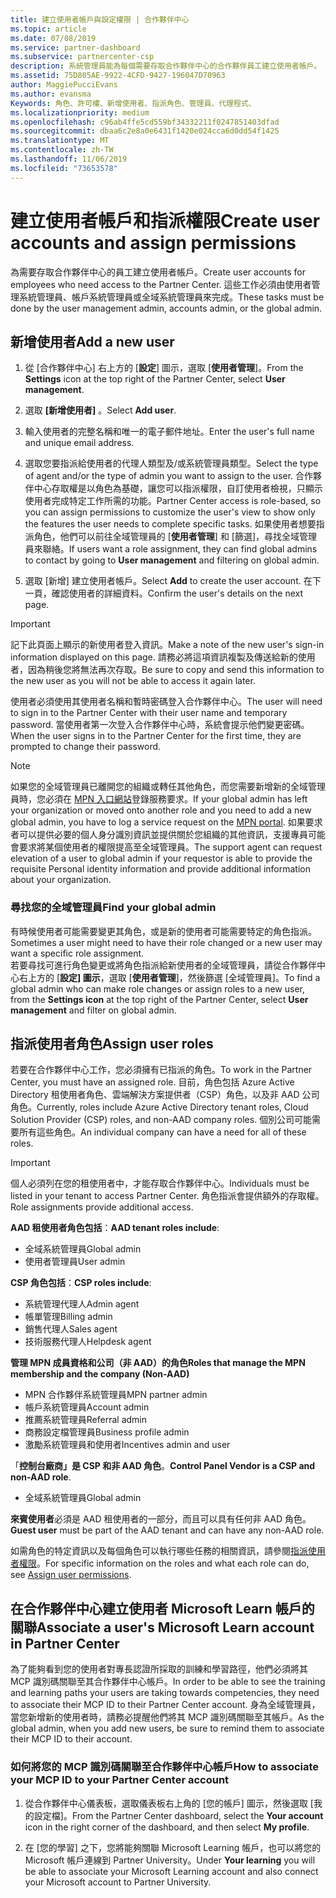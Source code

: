```yaml
---
title: 建立使用者帳戶與設定權限 | 合作夥伴中心
ms.topic: article
ms.date: 07/08/2019
ms.service: partner-dashboard
ms.subservice: partnercenter-csp
description: 系統管理員能為每個需要存取合作夥伴中心的合作夥伴員工建立使用者帳戶。
ms.assetid: 75D805AE-9922-4CFD-9427-196047D70963
author: MaggiePucciEvans
ms.author: evansma
Keywords: 角色、許可權、新增使用者、指派角色、管理員、代理程式、
ms.localizationpriority: medium
ms.openlocfilehash: c96ab4ffe5cd559bf34332211f0247851403dfad
ms.sourcegitcommit: dbaa6c2e8a0e6431f1420e024cca6d0dd54f1425
ms.translationtype: MT
ms.contentlocale: zh-TW
ms.lasthandoff: 11/06/2019
ms.locfileid: "73653578"
---
```

# <a name="create-user-accounts-and-assign-permissions"></a><span data-ttu-id="08539-104">建立使用者帳戶和指派權限</span><span class="sxs-lookup"><span data-stu-id="08539-104">Create user accounts and assign permissions</span></span>

<span data-ttu-id="08539-105">為需要存取合作夥伴中心的員工建立使用者帳戶。</span><span class="sxs-lookup"><span data-stu-id="08539-105">Create user accounts for employees who need access to the Partner Center.</span></span> <span data-ttu-id="08539-106">這些工作必須由使用者管理系統管理員、帳戶系統管理員或全域系統管理員來完成。</span><span class="sxs-lookup"><span data-stu-id="08539-106">These tasks must be done by the user management admin, accounts admin, or the global admin.</span></span> 


## <a name="add-a-new-user"></a><span data-ttu-id="08539-107">新增使用者</span><span class="sxs-lookup"><span data-stu-id="08539-107">Add a new user</span></span>

1. <span data-ttu-id="08539-108">從 [合作夥伴中心] 右上方的 [**設定**] 圖示，選取 [**使用者管理**]。</span><span class="sxs-lookup"><span data-stu-id="08539-108">From the **Settings** icon at the top right of the Partner Center, select **User management**.</span></span>

2.  <span data-ttu-id="08539-109">選取 **\[新增使用者\]** 。</span><span class="sxs-lookup"><span data-stu-id="08539-109">Select **Add user**.</span></span>

3.  <span data-ttu-id="08539-110">輸入使用者的完整名稱和唯一的電子郵件地址。</span><span class="sxs-lookup"><span data-stu-id="08539-110">Enter the user's full name and unique email address.</span></span>

4.  <span data-ttu-id="08539-111">選取您要指派給使用者的代理人類型及/或系統管理員類型。</span><span class="sxs-lookup"><span data-stu-id="08539-111">Select the type of agent and/or the type of admin you want to assign to the user.</span></span> <span data-ttu-id="08539-112">合作夥伴中心存取權是以角色為基礎，讓您可以指派權限，自訂使用者檢視，只顯示使用者完成特定工作所需的功能。</span><span class="sxs-lookup"><span data-stu-id="08539-112">Partner Center access is role-based, so you can assign permissions to customize the user's view to show only the features the user needs to complete specific tasks.</span></span>  <span data-ttu-id="08539-113">如果使用者想要指派角色，他們可以前往全域管理員的 [**使用者管理**] 和 [篩選]，尋找全域管理員來聯絡。</span><span class="sxs-lookup"><span data-stu-id="08539-113">If users want a role assignment, they can find global admins to contact by going to **User management** and filtering on global admin.</span></span>

5.  <span data-ttu-id="08539-114">選取 [新增] 建立使用者帳戶。</span><span class="sxs-lookup"><span data-stu-id="08539-114">Select **Add** to create the user account.</span></span> <span data-ttu-id="08539-115">在下一頁，確認使用者的詳細資料。</span><span class="sxs-lookup"><span data-stu-id="08539-115">Confirm the user's details on the next page.</span></span>

> [!IMPORTANT]  
> <span data-ttu-id="08539-116">記下此頁面上顯示的新使用者登入資訊。</span><span class="sxs-lookup"><span data-stu-id="08539-116">Make a note of the new user's sign-in information displayed on this page.</span></span> <span data-ttu-id="08539-117">請務必將這項資訊複製及傳送給新的使用者，因為稍後您將無法再次存取。</span><span class="sxs-lookup"><span data-stu-id="08539-117">Be sure to copy and send this information to the new user as you will not be able to access it again later.</span></span> 

<span data-ttu-id="08539-118">使用者必須使用其使用者名稱和暫時密碼登入合作夥伴中心。</span><span class="sxs-lookup"><span data-stu-id="08539-118">The user will need to sign in to the Partner Center with their user name and temporary password.</span></span> <span data-ttu-id="08539-119">當使用者第一次登入合作夥伴中心時，系統會提示他們變更密碼。</span><span class="sxs-lookup"><span data-stu-id="08539-119">When the user signs in to the Partner Center for the first time, they are prompted to change their password.</span></span> 

> [!NOTE]  
>  <span data-ttu-id="08539-120">如果您的全域管理員已離開您的組織或轉任其他角色，而您需要新增新的全域管理員時，您必須在 [MPN 入口網站](https://partner.microsoft.com/support)登錄服務要求。</span><span class="sxs-lookup"><span data-stu-id="08539-120">If your global admin has left your organization or moved onto another role and you need to add a new global admin, you have to log a service request on the [MPN portal](https://partner.microsoft.com/support).</span></span> <span data-ttu-id="08539-121">如果要求者可以提供必要的個人身分識別資訊並提供關於您組織的其他資訊，支援專員可能會要求將某個使用者的權限提高至全域管理員。</span><span class="sxs-lookup"><span data-stu-id="08539-121">The support agent can request elevation of a user to global admin if your requestor is able to provide the requisite Personal identity information and provide additional information about your organization.</span></span>

### <a name="find-your-global-admin"></a><span data-ttu-id="08539-122">尋找您的全域管理員</span><span class="sxs-lookup"><span data-stu-id="08539-122">Find your global admin</span></span>

<span data-ttu-id="08539-123">有時候使用者可能需要變更其角色，或是新的使用者可能需要特定的角色指派。</span><span class="sxs-lookup"><span data-stu-id="08539-123">Sometimes a user might need to have their role changed or a new user may want a specific role assignment.</span></span>  
<span data-ttu-id="08539-124">若要尋找可進行角色變更或將角色指派給新使用者的全域管理員，請從合作夥伴中心右上方的 [**設定] 圖示**，選取 [**使用者管理**]，然後篩選 [全域管理員]。</span><span class="sxs-lookup"><span data-stu-id="08539-124">To find a global admin who can make role changes or assign roles to a new user, from the **Settings icon** at the top right of the Partner Center, select **User management** and filter on global admin.</span></span> 

## <a name="assign-user-roles"></a><span data-ttu-id="08539-125">指派使用者角色</span><span class="sxs-lookup"><span data-stu-id="08539-125">Assign user roles</span></span>

<span data-ttu-id="08539-126">若要在合作夥伴中心工作，您必須擁有已指派的角色。</span><span class="sxs-lookup"><span data-stu-id="08539-126">To work in the Partner Center, you must have an assigned role.</span></span>  <span data-ttu-id="08539-127">目前，角色包括 Azure Active Directory 租使用者角色、雲端解決方案提供者（CSP）角色，以及非 AAD 公司角色。</span><span class="sxs-lookup"><span data-stu-id="08539-127">Currently, roles include Azure Active Directory tenant roles, Cloud Solution Provider (CSP) roles, and non-AAD company roles.</span></span> <span data-ttu-id="08539-128">個別公司可能需要所有這些角色。</span><span class="sxs-lookup"><span data-stu-id="08539-128">An individual company can have a need for all of these roles.</span></span>

>[!Important]
><span data-ttu-id="08539-129">個人必須列在您的租使用者中，才能存取合作夥伴中心。</span><span class="sxs-lookup"><span data-stu-id="08539-129">Individuals must be listed in your tenant to access Partner Center.</span></span> <span data-ttu-id="08539-130">角色指派會提供額外的存取權。</span><span class="sxs-lookup"><span data-stu-id="08539-130">Role assignments provide additional access.</span></span>


<span data-ttu-id="08539-131">**AAD 租使用者角色包括**：</span><span class="sxs-lookup"><span data-stu-id="08539-131">**AAD tenant roles include**:</span></span>
- <span data-ttu-id="08539-132">全域系統管理員</span><span class="sxs-lookup"><span data-stu-id="08539-132">Global admin</span></span>
- <span data-ttu-id="08539-133">使用者管理員</span><span class="sxs-lookup"><span data-stu-id="08539-133">User admin</span></span>

<span data-ttu-id="08539-134">**CSP 角色包括**：</span><span class="sxs-lookup"><span data-stu-id="08539-134">**CSP roles include**:</span></span>
- <span data-ttu-id="08539-135">系統管理代理人</span><span class="sxs-lookup"><span data-stu-id="08539-135">Admin agent</span></span>
- <span data-ttu-id="08539-136">帳單管理</span><span class="sxs-lookup"><span data-stu-id="08539-136">Billing admin</span></span>
- <span data-ttu-id="08539-137">銷售代理人</span><span class="sxs-lookup"><span data-stu-id="08539-137">Sales agent</span></span>
- <span data-ttu-id="08539-138">技術服務代理人</span><span class="sxs-lookup"><span data-stu-id="08539-138">Helpdesk agent</span></span>

<span data-ttu-id="08539-139">**管理 MPN 成員資格和公司（非 AAD）的角色**</span><span class="sxs-lookup"><span data-stu-id="08539-139">**Roles that manage the MPN membership and the company (Non-AAD)**</span></span>
- <span data-ttu-id="08539-140">MPN 合作夥伴系統管理員</span><span class="sxs-lookup"><span data-stu-id="08539-140">MPN partner admin</span></span>
- <span data-ttu-id="08539-141">帳戶系統管理員</span><span class="sxs-lookup"><span data-stu-id="08539-141">Account admin</span></span>
- <span data-ttu-id="08539-142">推薦系統管理員</span><span class="sxs-lookup"><span data-stu-id="08539-142">Referral admin</span></span>
- <span data-ttu-id="08539-143">商務設定檔管理員</span><span class="sxs-lookup"><span data-stu-id="08539-143">Business profile admin</span></span>
- <span data-ttu-id="08539-144">激勵系統管理員和使用者</span><span class="sxs-lookup"><span data-stu-id="08539-144">Incentives admin and user</span></span>

<span data-ttu-id="08539-145">「**控制台廠商」是 CSP 和非 AAD 角色**。</span><span class="sxs-lookup"><span data-stu-id="08539-145">**Control Panel Vendor is a CSP and non-AAD role**.</span></span>
- <span data-ttu-id="08539-146">全域系統管理員</span><span class="sxs-lookup"><span data-stu-id="08539-146">Global admin</span></span>

<span data-ttu-id="08539-147">**來賓使用者**必須是 AAD 租使用者的一部分，而且可以具有任何非 AAD 角色。</span><span class="sxs-lookup"><span data-stu-id="08539-147">**Guest user** must be part of the AAD tenant and can have any non-AAD role.</span></span>

<span data-ttu-id="08539-148">如需角色的特定資訊以及每個角色可以執行哪些任務的相關資訊，請參閱[指派使用者權限](permissions-overview.md)。</span><span class="sxs-lookup"><span data-stu-id="08539-148">For specific information on the roles and what each role can do, see [Assign user permissions](permissions-overview.md).</span></span>

## <a name="associate-a-users-microsoft-learn-account-in-partner-center"></a><span data-ttu-id="08539-149">在合作夥伴中心建立使用者 Microsoft Learn 帳戶的關聯</span><span class="sxs-lookup"><span data-stu-id="08539-149">Associate a user's Microsoft Learn account in Partner Center</span></span>

<span data-ttu-id="08539-150">為了能夠看到您的使用者對專長認證所採取的訓練和學習路徑，他們必須將其 MCP 識別碼關聯至其合作夥伴中心帳戶。</span><span class="sxs-lookup"><span data-stu-id="08539-150">In order to be able to see the training and learning paths your users are taking towards competencies, they need to associate their MCP ID to their Partner Center account.</span></span> <span data-ttu-id="08539-151">身為全域管理員，當您新增新的使用者時，請務必提醒他們將其 MCP 識別碼關聯至其帳戶。</span><span class="sxs-lookup"><span data-stu-id="08539-151">As the global admin, when you add new users, be sure to remind them to associate their MCP ID to their account.</span></span> 

### <a name="how-to-associate-your-mcp-id-to-your-partner-center-account"></a><span data-ttu-id="08539-152">如何將您的 MCP 識別碼關聯至合作夥伴中心帳戶</span><span class="sxs-lookup"><span data-stu-id="08539-152">How to associate your MCP ID to your Partner Center account</span></span>

1. <span data-ttu-id="08539-153">從合作夥伴中心儀表板，選取儀表板右上角的 [您的帳戶] 圖示，然後選取 [我的設定檔]。</span><span class="sxs-lookup"><span data-stu-id="08539-153">From the Partner Center dashboard, select the **Your account** icon in the right corner of the dashboard, and then select **My profile**.</span></span>

2. <span data-ttu-id="08539-154">在 [您的學習] 之下，您將能夠關聯 Microsoft Learning 帳戶，也可以將您的 Microsoft 帳戶連線到 Partner University。</span><span class="sxs-lookup"><span data-stu-id="08539-154">Under **Your learning** you will be able to associate your Microsoft Learning account and also connect your Microsoft account to Partner University.</span></span>








